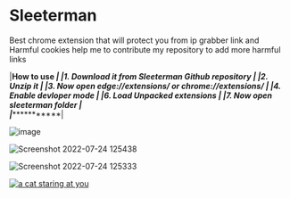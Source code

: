 # Sleeterman
Best chrome extension that  will protect you from ip grabber link and Harmful cookies help me to contribute my repository to add more harmful links  

|****************************How to use *************************************|
|1. Download it from Sleeterman Github repository                            |
|2. Unzip it                                                                 |
|3. Now open edge://extensions/ or chrome://extensions/                      |
|4. Enable devloper mode                                                     |
|6. Load Unpacked extensions                                                 |
|7. Now open sleeterman folder                                               |                 
|****************************************************************************|


![image](https://user-images.githubusercontent.com/93246904/180637368-5278508d-a84d-420d-9538-4507438da794.png)



![Screenshot 2022-07-24 125438](https://user-images.githubusercontent.com/93246904/180637388-df107ce8-9ce1-429a-9ff6-08b0b06ed56f.png)


![Screenshot 2022-07-24 125333](https://user-images.githubusercontent.com/93246904/180637403-2ececd8c-feb9-4f8a-8ae7-0645e66e4618.png)


<a href="https://www.buymeacoffee.com/Saketkesar/">
  
  <img src="https://camo.githubusercontent.com/d95d7150e00a2f27d05e5ae149df668321097b3b64e641f82bbc5094a1b03b3a/68747470733a2f2f692e6962622e636f2f586b646a3833792f696d6167652d322e706e67" alt="a cat staring at you" /></a>


 

 
